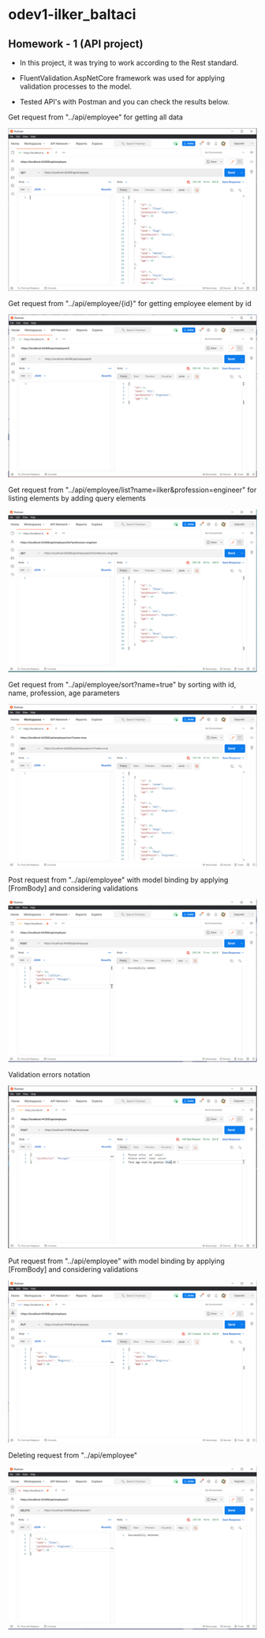 # odev1-ilker_baltaci
## Homework - 1 (API project)

- In this project, it was trying to work according to the Rest standard.

- FluentValidation.AspNetCore framework was used for applying validation processes to the model.

- Tested API's with Postman and you can check the results below.

Get request from "../api/employee" for getting all data

<img src="images/apiproject_1.png"></img>

Get request from "../api/employee/{id}" for getting employee element by id

<img src="images/apiproject_2.png"></img>

Get request from "../api/employee/list?name=ilker&profession=engineer" for listing elements by adding query elements 

<img src="images/apiproject_3.png"></img>

Get request from "../api/employee/sort?name=true" by sorting with id, name, profession, age parameters

<img src="images/apiproject_4.png"></img>

Post request from "../api/employee" with model binding by applying [FromBody] and considering validations 

<img src="images/apiproject_5.png"></img>

Validation errors notation

<img src="images/apiproject_6.png"></img>

Put request from "../api/employee" with model binding by applying [FromBody] and considering validations 

<img src="images/apiproject_7.png"></img>

Deleting request from "../api/employee" 

<img src="images/apiproject_8.png"></img>

